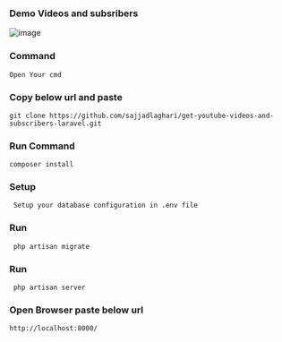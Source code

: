 ### Demo Videos and subsribers
![image](https://github.com/sajjadlaghari/get-youtube-videos-and-subscriber-laravel/assets/68752819/fcebd5ef-c2b5-4e7b-8a0a-b371ddb18551)


### Command

``` Open Your cmd  ```
### Copy below url and paste
```git clone https://github.com/sajjadlaghari/get-youtube-videos-and-subscribers-laravel.git ``` 

### Run Command
``` composer install ```

### Setup
``` Setup your database configuration in .env file```

### Run
``` php artisan migrate```

### Run
``` php artisan server```

### Open Browser paste below url

``` http://localhost:8000/ ```
